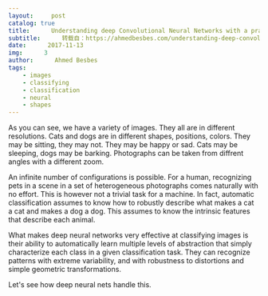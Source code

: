 ```yaml
---
layout:     post
catalog: true
title:      Understanding deep Convolutional Neural Networks with a practical use-case in Tensorflow and Keras
subtitle:      转载自：https://ahmedbesbes.com/understanding-deep-convolutional-neural-networks-with-a-practical-use-case-in-tensorflow-and-keras.html
date:      2017-11-13
img:      3
author:      Ahmed Besbes
tags:
    - images
    - classifying
    - classification
    - neural
    - shapes
---
```


As you can see, we have a variety of images. They all are in different resolutions. Cats and dogs are in different shapes, positions, colors. They may be sitting, they may not. They may be happy or sad. Cats may be sleeping, dogs may be barking. Photographs can be taken from diffrent angles with a different zoom.

An infinite number of configurations is possible. For a human, recognizing pets in a scene in a set of heterogeneous photographs comes naturally with no effort. This is however not a trivial task for a machine.
In fact, automatic classification assumes to know how to robustly describe what makes a cat a cat and makes a dog a dog. This assumes to know the intrinsic features that describe each animal.

What makes deep neural networks very effective at classifying images is their ability to automatically learn multiple levels of abstraction that simply characterize each class in a given classification task. They can recognize patterns with extreme variability, and with robustness to distortions and simple geometric transformations.

Let's see how deep neural nets handle this.
